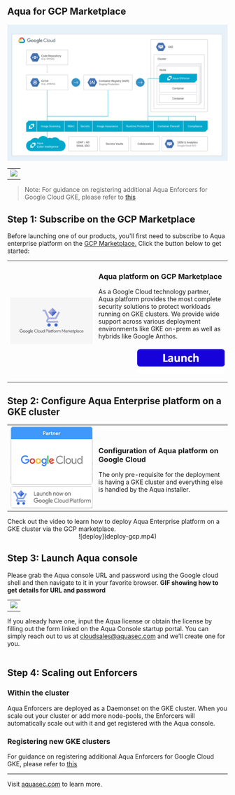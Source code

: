 ## Aqua for GCP Marketplace

![Aqua platform](images/gcp-aqua-platform.png)

<table>
	<tr>
		<td><img src="images/gcp-payg.gif" /></td>
	</tr>
</table>

>Note: For guidance on registering additional Aqua Enforcers for Google Cloud GKE, please refer to [this](pages/Registering-additional-enforcers.md)


## Step 1: Subscribe on the GCP Marketplace
Before launching one of our products, you'll first need to subscribe to Aqua enterprise platform on the <a href="https://console.cloud.google.com/marketplace/details/aquasecurity-public/aqua-security-payg?q=aqua&project=lexical-ellipse-195321">GCP Marketplace.</a> Click the button below to get started:

<table>
	<tr>
		<td width="40%"><a href="https://console.cloud.google.com/marketplace/details/aquasecurity-public/aqua-security-payg?q=aqua&project=lexical-ellipse-195321"><img src="images/gcp-marketplace.jpg" /></a></td>
		<td>
			<h3>Aqua platform on GCP Marketplace</h3>
			<p>As a Google Cloud technology partner, Aqua platform provides the most complete security solutions to protect workloads running on GKE clusters. We provide wide support across various deployment environments like GKE on-prem as well as hybrids like Google Anthos.
			</p>
			<p align="right"><a href="https://console.cloud.google.com/marketplace/details/aquasecurity-public/aqua-security-payg?q=aqua&project=lexical-ellipse-195321"><img src="../images/launch-logo.png" width="200" /></a></p>
		</td>
	</tr> 
</table>


## Step 2: Configure Aqua Enterprise platform on a GKE cluster

<table>
	<tr>
		<td width="40%"><img src="images/partner-badge-gcp.jpg" width="300"/></a></td>
		<td>
			<h3>Configuration of Aqua platform on Google Cloud</h3>
			<p> The only pre-requisite for the deployment is having a GKE cluster and everything else is handled by the Aqua installer. </p>
		</td>
	</tr>
</table>
Check out the video to learn how to deploy Aqua Enterprise platform on a GKE cluster via the GCP marketplace.
<div align="center">
  ![deploy](deploy-gcp.mp4)
</div>


## Step 3: Launch Aqua console
Please grab the Aqua console URL and password using the Google cloud shell and then navigate to it in your favorite browser.
<b>GIF showing how to get details for URL and password</b>
<table>
	<tr>
		<td><img src="images/aqua-gcp-console.gif" /></td>
	</tr>
</table>

If you already have one, input the Aqua license or obtain the license by filling out the form linked on the Aqua Console startup portal. You can simply reach out to us at [cloudsales@aquasec.com](mailto:cloudsales@aquasec.com) and we’ll create one for you.<br /><br />

## Step 4: Scaling out Enforcers

### Within the cluster
Aqua Enforcers are deployed as a Daemonset on the GKE cluster. When you scale out your cluster or add more node-pools, the Enforcers will automatically scale out with it and get registered with the Aqua console.

### Registering new GKE clusters
For guidance on registering additional Aqua Enforcers for Google Cloud GKE, please refer to [this](pages/Registering-additional-enforcers.md)

---
Visit [aquasec.com](https://www.aquasec.com/) to learn more.